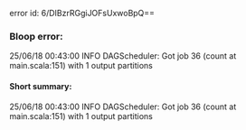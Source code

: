 error id: 6/DIBzrRGgiJOFsUxwoBpQ==
### Bloop error:

25/06/18 00:43:00 INFO DAGScheduler: Got job 36 (count at main.scala:151) with 1 output partitions
#### Short summary: 

25/06/18 00:43:00 INFO DAGScheduler: Got job 36 (count at main.scala:151) with 1 output partitions